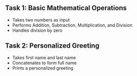 
## Task 1: Basic Mathematical Operations
- Takes two numbers as input
- Performs Addition, Subtraction, Multiplication, and Division
- Handles division by zero

## Task 2: Personalized Greeting
- Takes first name and last name
- Concatenates to form full name
- Prints a personalized greeting


